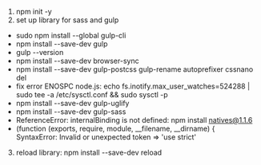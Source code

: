 1. npm init -y
2. set up library for sass and gulp
- sudo npm install --global gulp-cli
- npm install --save-dev gulp
- gulp --version
- npm install --save-dev browser-sync
- npm install --save-dev gulp-postcss gulp-rename autoprefixer cssnano del
- fix error ENOSPC node.js: echo fs.inotify.max_user_watches=524288 | sudo tee -a /etc/sysctl.conf && sudo sysctl -p
- npm install --save-dev gulp-uglify
- npm install --save-dev gulp-sass
- ReferenceError: internalBinding is not defined: npm install natives@1.1.6
- (function (exports, require, module, __filename, __dirname) {
SyntaxError: Invalid or unexpected token => 'use strict'
3. reload library: npm install --save-dev reload
